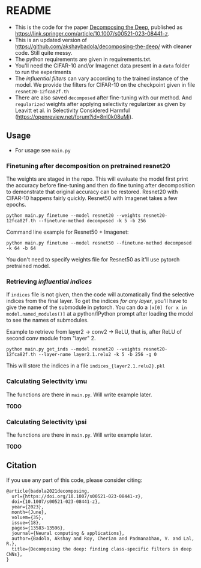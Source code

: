 # README

- This is the code for the paper [Decomposing the Deep](https://arxiv.org/abs/2112.07719), published
  as https://link.springer.com/article/10.1007/s00521-023-08441-z.
- This is an updated version of https://github.com/akshaybadola/decomposing-the-deep/ with cleaner
  code. Still quite messy.
- The python requirements are given in requirements.txt.
- You'll need the CIFAR-10 and/or Imagenet data present in a `data` folder to run the experiments
- The *influential filters* can vary according to the trained instance of the model.
  We provide the filters for CIFAR-10 on the checkpoint given in file `resnet20-12fca82f.th`
- There are also saved `decomposed` after fine-tuning with our method.
  And `regularized` weights after applying selectivity regularizer as given by Leavitt et al. in
  Selectivity Considered Harmful (https://openreview.net/forum?id=8nl0k08uMi).

## Usage

- For usage see `main.py`

### Finetuning after decomposition on pretrained resnet20

The weights are staged in the repo. This will evaluate the model first print
the accuracy before fine-tuning and then do fine tuning after decomposition to
demonstrate that original accuracy can be restored. Resnet20 with CIFAR-10
happens fairly quickly. Resnet50 with Imagenet takes a few epochs.

`python main.py finetune --model resnet20 --weights resnet20-12fca82f.th --finetune-method decomposed -k 5 -b 256`

Command line example for Resnet50 + Imagenet:

`python main.py finetune --model resnet50 --finetune-method decomposed -k 64 -b 64`

You don't need to specify weights file for Resnet50 as it'll use pytorch pretrained model.


### Retrieving *influential indices*

If `indices` file is not given, then the code will automatically find the selective
indices from the final layer. To get the indices *for any layer*, you'll have to
give the name of the submodule in pytorch. You can do a `[x[0] for x in model.named_modules()]`
at a python/IPython prompt after loading the model to see the names of submodules.

Example to retrieve from layer2 -> conv2 -> ReLU, that is, after ReLU of second conv module
from "layer" 2.

`python main.py get_inds --model resnet20 --weights resnet20-12fca82f.th --layer-name layer2.1.relu2 -k 5 -b 256 -g 0`

This will store the indices in a file `indices_{layer2.1.relu2}.pkl`

### Calculating Selectivity \mu

The functions are there in `main.py`. Will write example later.

**TODO**

### Calculating Selectivity \psi

The functions are there in `main.py`. Will write example later.

**TODO**


## Citation

If you use any part of this code, please consider citing:

```
@article{badola2021decomposing,
  url={https://doi.org/10.1007/s00521-023-08441-z},
  doi={10.1007/s00521-023-08441-z},
  year={2023},
  month={June},
  voluem={35},
  issue={18},
  pages={13583-13596},
  journal={Neural computing & applications},
  author={Badola, Akshay and Roy, Cherian and Padmanabhan, V. and Lal, R.},
  title={Decomposing the deep: finding class-specific filters in deep CNNs},
}
```
